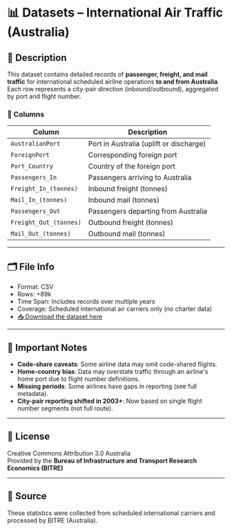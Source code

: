 # 📊 Datasets – International Air Traffic (Australia)

## 🧾 Description

This dataset contains detailed records of **passenger, freight, and mail traffic** for international scheduled airline operations **to and from Australia**. Each row represents a city-pair direction (inbound/outbound), aggregated by port and flight number.

### 📁 Columns

| Column                  | Description |
|-------------------------|-------------|
| `AustralianPort`        | Port in Australia (uplift or discharge) |
| `ForeignPort`           | Corresponding foreign port |
| `Port_Country`          | Country of the foreign port |
| `Passengers_In`         | Passengers arriving to Australia |
| `Freight_In_(tonnes)`   | Inbound freight (tonnes) |
| `Mail_In_(tonnes)`      | Inbound mail (tonnes) |
| `Passengers_Out`        | Passengers departing from Australia |
| `Freight_Out_(tonnes)`  | Outbound freight (tonnes) |
| `Mail_Out_(tonnes)`     | Outbound mail (tonnes) |


---

## 🗂 File Info

- Format: CSV
- Rows: +89k 
- Time Span: Includes records over multiple years
- Coverage: Scheduled international air carriers only (no charter data)
- [📥 Download the dataset here](https://www.kaggle.com/datasets/imtkaggleteam/international-airlines-traffic-by-city-pairs/data)


---

## 🧾 Important Notes

- **Code-share caveats**: Some airline data may omit code-shared flights.
- **Home-country bias**: Data may overstate traffic through an airline's home port due to flight number definitions.
- **Missing periods**: Some airlines have gaps in reporting (see full metadata).
- **City-pair reporting shifted in 2003+**: Now based on single flight number segments (not full route).

---

## 📜 License

Creative Commons Attribution 3.0 Australia  
Provided by the **Bureau of Infrastructure and Transport Research Economics (BITRE)**

---

## 🔗 Source

These statistics were collected from scheduled international carriers and processed by BITRE (Australia).

